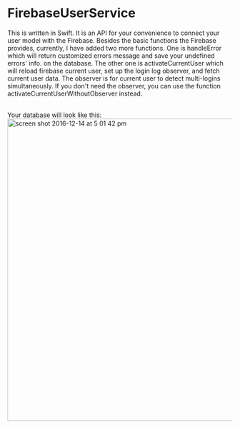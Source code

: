 # FirebaseUserService
This is written in Swift. It is an API for your convenience to connect your user model with the Firebase. Besides the basic functions the Firebase provides, currently, I have added two more functions. One is handleError which will return customized errors message and save your undefined errors' info. on the database. The other one is activateCurrentUser which will reload firebase current user, set up the login log observer, and fetch current user data. The observer is for current user to detect multi-logins simultaneously. If you don't need the observer, you can use the function activateCurrentUserWithoutObserver instead.</br></br>

Your database will look like this:
<img width="678" alt="screen shot 2016-12-14 at 5 01 42 pm" src="https://cloud.githubusercontent.com/assets/21079726/21171425/266fdee8-c220-11e6-99ec-5b73bc5c4291.png"></br></br>


